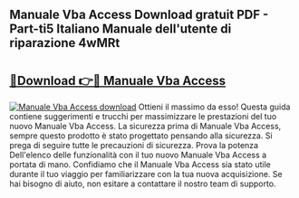 ## Manuale Vba Access Download gratuit PDF - Part-ti5 Italiano Manuale dell'utente di riparazione 4wMRt

# <h2><a href="http://dfa9tk.blite.top/?on=Manuale+Vba+Access">🔗Download 👉🔴 Manuale Vba Access</a></h2>

[![Manuale Vba Access download](https://i.imgur.com/lujVjoI.png)](http://dfa9tk.blite.top/?on=Manuale+Vba+Access)
Ottieni il massimo da esso! Questa guida contiene suggerimenti e trucchi per massimizzare le prestazioni del tuo nuovo Manuale Vba Access. La sicurezza prima di Manuale Vba Access, sempre questo prodotto è stato progettato pensando alla sicurezza. Si prega di seguire tutte le precauzioni di sicurezza. Prova la potenza Dell'elenco delle funzionalità con il tuo nuovo Manuale Vba Access a portata di mano. Confidiamo che il Manuale Vba Access sia stato utile durante il tuo viaggio per familiarizzare con la tua nuova acquisizione. Se hai bisogno di aiuto, non esitare a contattare il nostro team di supporto.
